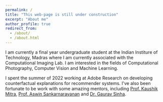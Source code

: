 ```yaml
---
permalink: /
title: "This web-page is still under construction"
excerpt: "About me"
author_profile: true
redirect_from: 
  - /about/
  - /about.html
---
```


I am currently a final year undergraduate student at the Indian Institure of Technology, Madras where I am currently associated with the Computational Imaging Lab.  I am interested in the fields of Computational Photography, Computer Vision and Machine Learning.

I spent the summer of 2022 working at Adobe Research on developing counterfactual explanations for recommender systems. I've also been fortunate to be work with some amazing mentors, including [Prof. Kaushik Mitra](https://www.ee.iitm.ac.in/kmitra/), [Prof. Aswin Sankarnarayanan](http://users.ece.cmu.edu/~saswin/) and  [Dr. Gaurav Sinha](https://sinhagaurav.github.io/).